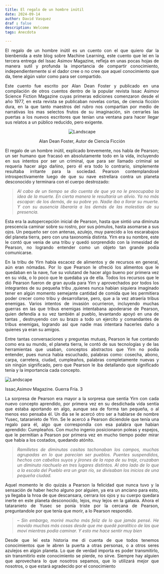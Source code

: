 ```yaml
---
title: El regalo de un hombre inútil  
date: 2024-09-14
author: David Vasquez
draf : false
description: Welcome 
tags: Anecdota

---
```

<div style="text-align: justify;">
El regalo de un hombre inútil es un cuento con el que quiero dar la bienbenida a este blog sobre Machine Learning, este cuento que leí en la tercera entrega del Issac Asimov Magazine, refleja en unas pocas hojas de manera sutíl y profunda la importancia de compartir conocimiento, independientemente si el dador cree o no cree que aquel conocimiento que da, tiene algún valor como para ser compartido.



Este cuento fue escrito por Alan Dean Foster y publicado en una compilación de otros cuentos dentro de la popular revista Issac Asimov Science Fiction Magazine cuyas primeras ediciones comenzaron desde el año 1977, en esta revista se publicaban novelas cortas, de ciencia ficción dura, en la que tanto maestros del rubro nos compartian por medio de narrativas los mas selectos frutos de su imaginación, sin cerrarles las puertas a los nuevos escritores que tenían una ventana para hacer llegar sus relatos a un público reducido, pero exigente.

<div style="text-align: center;">

![Landscape](Alandeanfoster.webp)
<figcaption>Alan Dean Foster, Autor de Ciencia Ficción</figcaption>

</div>


El regalo de un hombre inútil, explicado brevemente, nos habla de Pearson; un ser humano que fracasó en absolutamente todo en la vida, incluyendo en sus intentos por ser un criminal, que para ser llamado criminal se requeria hacer algo dañino, pero él era todo lo contrario, simplemente resultaba irritante para la sociedad. Pearson contemplandosé introspectivamente luego de que su nave estrellara contra un planeta desconocido y terminara con el cuerpo destrozado:   
> *Al cabo de un tiempo se dio cuenta de que ya no le preocupaba la idea de la muerte. En cierta manera le resultaría un alivio. Ya no más escapar: de los demás, de su pobre yo. Nadie iba a llorar su muerte. Y con su ausencia liberaría a los demás de las molestias de su presencia.*

Esta era la autopercepción inicial de Pearson, hasta que sintió una diminuta prescencia caminar sobre su rostro, por sus pómulos, hasta asomarse a sus ojos. Un pequeño ser con antenas, azulejo,  muy parecido a los escarabajos del planeta tierra, pero con una taxonomía distinta. Yirn era su nombre, este le contó que venia de una tribu y quedó sorprendido con la inmesidad de Pearson, no logrando entender como un objeto tan grande podía comunicarse.

En la tribu de Yirn había escacez de alimentos y de recursos en general, aún eran nómadas. Por lo que Pearson le ofreció los alimentos que le quedaban en la nave, fue su volutand de hacer algo bueno por primera vez en su vida, o lo poco que le quedaba ya de ella. Todos los recursos que le dió Pearson fueron de gran ayuda para Yirn y aprovechados por todos los integrantes de su pequeña tribu ,quienes nunca habian siquiera imaginado tener en algún momento semejante cantidad de comida que les permitiera poder crecer como tribu y desarrollarse, pero, que a la vez atraería tribus enemigas. Varios intentos de invasión ocurrieron, incluyendo muchas guerras en las que tribus enemigas intentabana apoderarse de Pearson, quien defendía a su vez también al pueblo, levantando apoyó en una de tantas , destruyendo con su brazo a todo un ejercito y comandantes de tribus enemigas, logrando así que nadie mas intentara hacerles daño a quienes ya eran su amigos.

Entre tantas conversaciones y preguntas mutuas, Pearson le fue contando como era su mundo, el planeta tierra, le contó de sus tecnologías y de las herramientas que usaban, conceptos abstractos que Yirn no podia entender, pues nunca habia escuchado, palabras como: cosecha, abono, carpa, carretera, ciudad, cumpleaños, palabras completamente nuevas y sin ningún significado, pero que Pearson le iba detallando que significado tenia y la importancia cada concepto.

![Landscape](inutil.png)
<figcaption>Issac,Asimov Magazine. Guerra Fría. 3</figcaption>


La sorpresa de Pearson era mayor a la sorpresa que sentía Yirn con cada nuevo concepto aprendido, por primera vez en su desdichada vida sentía que estaba aportando en algo, aunque sea de forma tan pequeña, o al menos eso pensaba él. Un día se le acercó otro ser a hablarse de nombre Yusec, tataranieto de Yirn. Se le acercó a Pearson diciendole que tenía una regalo para él, algo que correspondía con esa palabra que habian aprendido: Cumpleaños. Con mucho ingenio posicionaron poleas y espejos, que le permitian a Pearson por primera vez en mucho tiempo poder mirar que había a los costados, quedando atónito. 

> *Ramilletes de diminutas casitas tachonaban los campos, muchas agrupadas en lo que parecían ser pueblos. Puentes suspendidos, hechos con cabellos suyos y jirones de la ropa de su traje, cruzaban un diminuto riachuelo en tres lugares distintos. Al otro lado de lo que a la escala del Pueblo era un gran río, se divisaban los inicios de una pequeña ciudad.*

Aquel momento le dio quizás a Pearson la felicidad que nunca tuvo y la sensación de haber hecho alguno por alguien, ya era un anciano para esto, ya llegaba la hroa de que descansara, cerrara los ojos y su cuerpo quedara inerte en este planeta desconocido, lejos, muy lejos en la galaxia. Ahora el tataranieto de Yusec se ponía triste por la cercana de Pearson, preguntandole por que tenía que morir, a lo Pearson respondió.

> *– Sin embargo, moriré mucho más feliz de lo que jamás pensé. He movido muchas más cosas desde que me quedé paralítico de las que moví mientras podía caminar. Y esto me hace sentir muy bien*

Desde que leí esta historia me di cuenta de que todos tenemos conocimientos que le abren la puerta a otras personas, o a otros seres azulejos en algún planeta. Lo que de verdad importa es poder transmitirlo, sin transmitirlo este conocimiento se pierde, no sirve. Siempre hay alguien que aprovechara lo que nosotros sepamos, que lo utilizará mejor que nosotros, o que estará agradecido por el conocimiento 


</div>


<div style="text-align: justify;">


</div>


<div style="text-align: justify;">


</div>